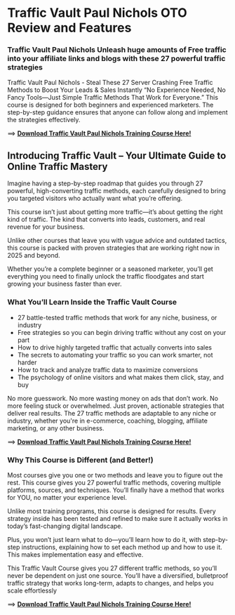 # Traffic Vault Paul Nichols OTO Review and Features

### Traffic Vault Paul Nichols Unleash huge amounts of Free traffic into your affiliate links and blogs with these 27 powerful traffic strategies

Traffic Vault Paul Nichols - Steal These 27 Server Crashing  Free Traffic Methods to Boost Your Leads & Sales Instantly “No Experience Needed, No Fancy Tools—Just Simple Traffic Methods That Work for Everyone.”
This course is designed for both beginners and experienced marketers. The step-by-step guidance ensures that anyone can follow along and implement the strategies effectively.

==> [**Download Traffic Vault Paul Nichols Training Course Here!**](https://warriorplus.com/o2/a/wtq1np3/0)


## Introducing Traffic Vault – Your Ultimate Guide to Online Traffic Mastery
Imagine having a step-by-step roadmap that guides you through 27 powerful, high-converting traffic methods, each carefully designed to bring you targeted visitors who actually want what you’re offering.

This course isn’t just about getting more traffic—it’s about getting the right kind of traffic. The kind that converts into leads, customers, and real revenue for your business.

Unlike other courses that leave you with vague advice and outdated tactics, this course is packed with proven strategies that are working right now in 2025 and beyond.

Whether you’re a complete beginner or a seasoned marketer, you’ll get everything you need to finally unlock the traffic floodgates and start growing your business faster than ever.

### What You’ll Learn Inside the Traffic Vault Course 
- 27 battle-tested traffic methods that work for any niche, business, or industry 
- Free strategies so you can begin driving traffic without any cost on your part
- How to drive highly targeted traffic that actually converts into sales
- The secrets to automating your traffic so you can work smarter, not harder
- How to track and analyze traffic data to maximize conversions
- The psychology of online visitors and what makes them click, stay, and buy

No more guesswork. No more wasting money on ads that don’t work. No more feeling stuck or overwhelmed. Just proven, actionable strategies that deliver real results.
The 27 traffic methods are adaptable to any niche or industry, whether you're in e-commerce, coaching, blogging, affiliate marketing, or any other business.

==> [**Download Traffic Vault Paul Nichols Training Course Here!**](https://warriorplus.com/o2/a/wtq1np3/0)


### Why This Course is Different (and Better!)
Most courses give you one or two methods and leave you to figure out the rest. This course gives you 27 powerful traffic methods, covering multiple platforms, sources, and techniques. You’ll finally have a method that works for YOU, no matter your experience level.

Unlike most training programs, this course is designed for results. Every strategy inside has been tested and refined to make sure it actually works in today’s fast-changing digital landscape.

Plus, you won’t just learn what to do—you’ll learn how to do it, with step-by-step instructions, explaining how to set each method up and how to use it. This makes implementation easy and effective.

This Traffic Vault Course gives you 27 different traffic methods, so you’ll never be dependent on just one source. You’ll have a diversified, bulletproof traffic strategy that works long-term, adapts to changes, and helps you scale effortlessly

==> [**Download Traffic Vault Paul Nichols Training Course Here!**](https://warriorplus.com/o2/a/wtq1np3/0)





